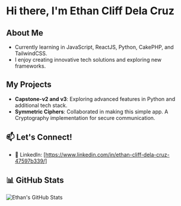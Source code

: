 ﻿# Hi there, I'm Ethan Cliff Dela Cruz 

## About Me
- Currently learning in JavaScript, ReactJS, Python, CakePHP, and TailwindCSS.
- I enjoy creating innovative tech solutions and exploring new frameworks.

## My Projects
- **Capstone-v2 and v3**: Exploring advanced features in Python and additional tech stack.
- **Symmetric Ciphers**: Collaborated in making this simple app. A Cryptography implementation for secure communication.

## 📫 Let's Connect!
- 💼 LinkedIn: [https://www.linkedin.com/in/ethan-cliff-dela-cruz-47597b339/]

## 📊 GitHub Stats
![Ethan's GitHub Stats](https://github-readme-stats.vercel.app/api?username=Jokbal88&show_icons=true&theme=dark)
